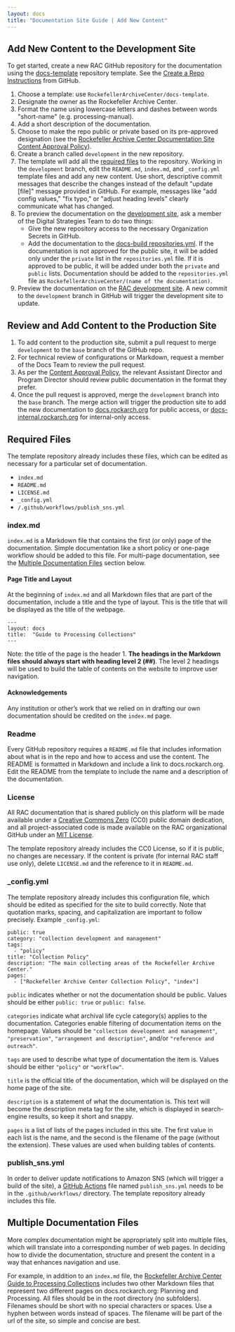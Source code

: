 ```yaml
---
layout: docs
title: "Documentation Site Guide | Add New Content"
---
```


## Add New Content to the Development Site

To get started, create a new RAC GitHub repository for the documentation using the [docs-template](https://github.com/RockefellerArchiveCenter/docs-template) repository template.
See the [Create a Repo Instructions](https://help.github.com/articles/create-a-repo/) from GitHub.

1. Choose a template: use `RockefellerArchiveCenter/docs-template`.
2. Designate the owner as the Rockefeller Archive Center.
3. Format the name using lowercase letters and dashes between words "short-name" (e.g. processing-manual).
4. Add a short description of the documentation.
5. Choose to make the repo public or private based on its pre-approved designation (see the [Rockefeller Archive Center Documentation Site Content Approval Policy](http://docs.rockarch.org/docs-policy/)).
6. Create a branch called `development` in the new repository.
7. The template will add all the [required files](#required-files) to the repository. Working in the `development` branch, edit the `README.md`, `index.md`, and `_config.yml` template files and add any new content. Use short, descriptive commit messages that describe the changes instead of the default "update [file]" message provided in GitHub. For example, messages like "add config values," "fix typo," or "adjust heading levels" clearly communicate what has changed.
8. To preview the documentation on the [development site](https://docs-internal.dev.rockarch.org/), ask a member of the Digital Strategies Team to do two things:
   - Give the new repository access to the necessary Organization Secrets in GitHub.
   - Add the documentation to the [docs-build repositories.yml](https://github.com/RockefellerArchiveCenter/docs-build/blob/base/repositories.yml). If the documentation is not approved for the public site, it will be added only under the `private` list in the `repositories.yml` file. If it is approved to be public, it will be added under both the `private` and `public` lists. Documentation should be added to the `repositories.yml` file as `RockefellerArchiveCenter/(name of the documentation)`.
9.  Preview the documentation on the [RAC development site](https://docs-internal.dev.rockarch.org/). A new commit to the `development` branch in GitHub will trigger the development site to update.

## Review and Add Content to the Production Site

1. To add content to the production site, submit a pull request to merge `development` to the `base` branch of the GitHub repo.
2. For technical review of configurations or Markdown, request a member of the Docs Team to review the pull request.
3.  As per the [Content Approval Policy](https://docs.rockarch.org/docs-policy/), the relevant Assistant Director and Program Director should review public documentation in the format they prefer.
4.  Once the pull request is approved, merge the `development` branch into the `base` branch. The merge action will trigger the production site to add the new documentation to [docs.rockarch.org](https://docs.rockarch.org) for public access, or [docs-internal.rockarch.org](https://docs-internal.rockarch.org) for internal-only access.

## Required Files
The template repository already includes these files, which can be edited as necessary for a particular set of documentation.

* `index.md`
* `README.md`
* `LICENSE.md`
* `_config.yml`
* `/.github/workflows/publish_sns.yml`

### index.md

`index.md` is a Markdown file that contains the first (or only) page of the documentation. Simple documentation like a short policy or one-page workflow should be added to this file. For multi-page documentation, see the [Multiple Documentation Files](#multiple-documentation-files) section below.

#### Page Title and Layout

At the beginning of `index.md` and all Markdown files that are part of the documentation, include a title and the type of layout. This is the title that will be displayed as the title of the webpage.

```
---
layout: docs
title:  "Guide to Processing Collections"
---
```

Note: the title of the page is the header 1. **The headings in the Markdown files should always start with heading level 2 (##)**. The level 2 headings will be used to build the table of contents on the website to improve user navigation.

#### Acknowledgements

Any institution or other’s work that we relied on in drafting our own documentation should be credited on the `index.md` page.

### Readme

Every GitHub repository requires a `README.md` file that includes information about what is in the repo and how to access and use the content. The README is formatted in Markdown and include a link to docs.rockarch.org. Edit the README from the template to include the name and a description of the documentation.

### License

All RAC documentation that is shared publicly on this platform will be made available under a [Creative Commons Zero](https://creativecommons.org/publicdomain/zero/1.0/) (CC0) public domain dedication, and all project-associated code is made available on the RAC organizational GitHub under an [MIT License](https://opensource.org/licenses/MIT).

The template repository already includes the CC0 License, so if it is public, no changes are necessary. If the content is private (for internal RAC staff use only), delete `LICENSE.md` and the reference to it in `README.md`.

###  \_config.yml

The template repository already includes this configuration file, which should be edited as specified for the site to build correctly. Note that quotation marks, spacing, and capitalization are important to follow precisely. Example `_config.yml`:

```
public: true
category: "collection development and management"
tags:
  - "policy"
title: "Collection Policy"
description: "The main collecting areas of the Rockefeller Archive Center."
pages:
  - ["Rockefeller Archive Center Collection Policy", "index"]
```

`public` indicates whether or not the documentation should be public. Values should be either `public: true` or `public: false`.

`categories` indicate what archival life cycle category(s) applies to the documentation. Categories enable filtering of documentation items on the homepage. Values should be `"collection development and management"`, `"preservation"`, `"arrangement and description"`, and/or `"reference and outreach"`.

`tags` are used to describe what type of documentation the item is. Values should be either `"policy"` or `"workflow"`.

`title` is the official title of the documentation, which will be displayed on the home page of the site.

`description` is a statement of what the documentation is. This text will become the description meta tag for the site, which is displayed in search-engine results, so keep it short and snappy.

`pages` is a list of lists of the pages included in this site. The first value in each list is the name, and the second is the filename of the page (without the extension). These values are used when building tables of contents.

### publish_sns.yml
In order to deliver update notifications to Amazon SNS (which will trigger a build of the site), a [GitHub Actions](https://github.com/RockefellerArchiveCenter/docs-build#github-action-configuration) file named `publish_sns.yml` needs to be in the `.github/workflows/` directory. The template repository already includes this file.

## Multiple Documentation Files

More complex documentation might be appropriately split into multiple files, which will translate into a corresponding number of web pages. In deciding how to divide the documentation, structure and present the content in a way that enhances navigation and use.

For example, in addition to an `index.md` file, the [Rockefeller Archive Center Guide to Processing Collections](http://docs.rockarch.org/processing_manual/) includes two other Markdown files that represent two different pages on docs.rockarch.org: Planning and Processing. All files should be in the root directory (no subfolders). Filenames should be short with no special characters or spaces. Use a hyphen between words instead of spaces. The filename will be part of the url of the site, so simple and concise are best.

